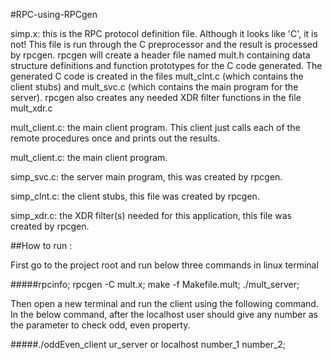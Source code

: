 #RPC-using-RPCgen


simp.x: this is the RPC protocol definition file. Although it looks like
        'C', it is not! This file is run through the C preprocessor and
	the result is processed by rpcgen. rpcgen will create a header
	file named mult.h containing data structure definitions and
	function prototypes for the C code generated. The generated
	C code is created in the files mult_clnt.c (which contains the
	client stubs) and mult_svc.c (which contains the main program
	for the server). rpcgen also creates any needed XDR filter functions
	in the file mult_xdr.c

mult_client.c: the main client program. This client just calls each of the remote procedures once and
	prints out the results. 

mult_client.c: the main client program.

simp_svc.c: the server main program, this was created by rpcgen.

simp_clnt.c: the client stubs, this file was created by rpcgen.

simp_xdr.c: the XDR filter(s) needed for this application, this file
	was created by rpcgen.


##How to run :

First go to the project root and run below three commands in linux terminal

#####rpcinfo; rpcgen -C mult.x; make -f Makefile.mult; ./mult_server;

Then open a new terminal and run the client using the following command. In the below command, after the localhost user should give any number as the parameter to check odd, even property.

#####./oddEven_client ur_server or localhost number_1 number_2;
